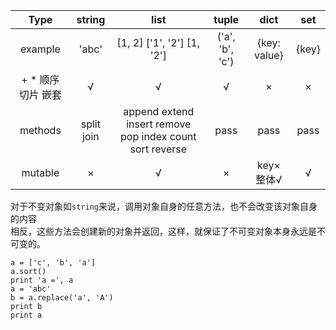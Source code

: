 | Type | string | list | tuple | dict | set |
|:---:|:------:|:---:|:-----:|:---:|:--:|
| example|'abc'|[1, 2] ['1', '2'] [1, '2']|('a', 'b', 'c')|{key: value}|{key}|
|+ \* 顺序 切片 嵌套|√|√|√|×|×|
|methods|split join|append extend insert remove pop index count sort reverse |pass|pass|pass|
|mutable|×|√|×|key× 整体√|√|

对于不变对象如`string`来说，调用对象自身的任意方法，也不会改变该对象自身的内容  
相反，这些方法会创建新的对象并返回，这样，就保证了不可变对象本身永远是不可变的。

    a = ['c', 'b', 'a']
    a.sort()
    print 'a =', a
    a = 'abc'
    b = a.replace('a', 'A')
    print b
    print a


